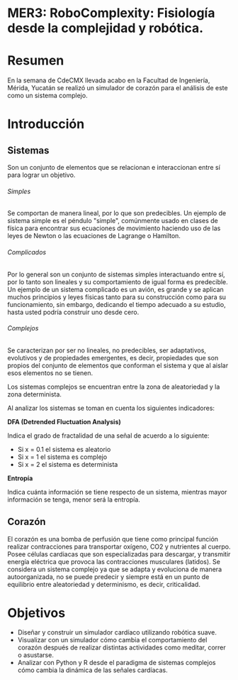 # MER3: RoboComplexity: Fisiología desde la complejidad y robótica.

# Resumen
En la semana de CdeCMX llevada acabo en la Facultad de Ingeniería, Mérida, Yucatán se realizó un simulador de corazón para el análisis de  este como un sistema complejo.

# Introducción

## Sistemas

Son un conjunto de elementos que se relacionan e interaccionan entre sí para lograr un objetivo.

###### Simples

Se comportan de manera lineal, por lo que son predecibles. Un ejemplo de sistema simple es el péndulo "simple", comúnmente usado en
clases de física para encontrar sus ecuaciones de movimiento haciendo uso de las leyes de Newton o las ecuaciones de Lagrange o Hamilton.

###### Complicados

Por lo general son un conjunto de sistemas simples interactuando entre sí, por lo tanto son lineales y su comportamiento de igual
forma es predecible. Un ejemplo de un sistema complicado es un avión, es grande y se aplican muchos principios y leyes físicas tanto para su construcción como para su funcionamiento, sin embargo, dedicando el tiempo adecuado a su estudio, hasta usted podría construir uno desde cero.

###### Complejos

Se caracterizan por ser no lineales, no predecibles, ser adaptativos, evolutivos y de propiedades emergentes, es decir, propiedades que son propios del conjunto de elementos que conforman el sistema y que al aislar esos elementos no se tienen. 

Los sistemas complejos se encuentran entre la zona de aleatoriedad y la zona determinista. 

Al analizar los sistemas se toman en cuenta los siguientes indicadores:

**DFA (Detrended Fluctuation Analysis)**

Indica el grado de fractalidad de una señal de acuerdo a lo siguiente:
- Si x = 0.1 el sistema es aleatorio
- Si x = 1 el sistema es complejo
- Si x = 2 el sistema es determinista

**Entropía** 

Indica cuánta información se tiene respecto de un sistema, mientras mayor información se tenga, menor será la entropía.

## Corazón

El corazón es una bomba de perfusión que tiene como principal función realizar contracciones para transportar oxígeno, CO2 y nutrientes al cuerpo. Posee células cardiacas que son especializadas para descargar, y transmitir energía eléctrica que provoca las contracciones musculares (latidos). 
Se considera un sistema complejo ya que se adapta y evoluciona de manera autoorganizada, no se puede predecir y siempre está en un punto de equilibrio entre aleatoriedad y determinismo, es decir, criticalidad. 

# Objetivos

- Diseñar y construir un simulador cardíaco utilizando robótica suave.
- Visualizar con un simulador cómo cambia el comportamiento del corazón después de realizar distintas actividades como meditar, correr o asustarse.
- Analizar con Python y R desde el paradigma de sistemas complejos cómo cambia la dinámica de las señales cardíacas.









